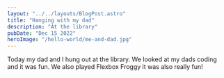 ```yaml
---
layout: "../../layouts/BlogPost.astro"
title: "Hanging with my dad"
description: "At the library"
pubDate: "Dec 15 2022"
heroImage: "/hello-world/me-and-dad.jpg"
---
```


Today my dad and I hung out at the library. We looked at my dads coding and it was fun. We also played Flexbox Froggy it was also really fun!